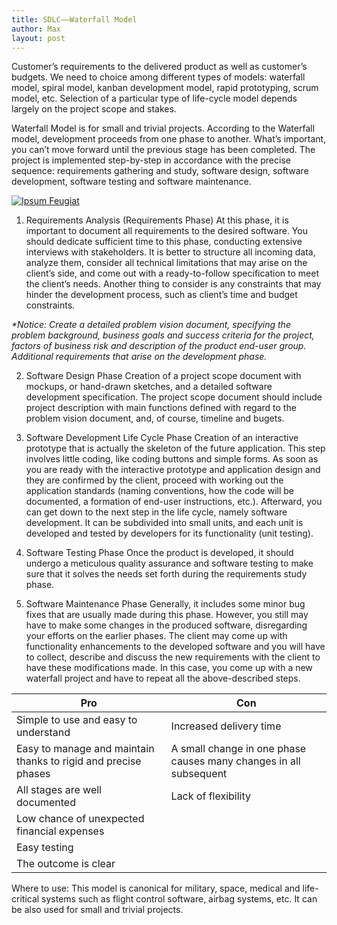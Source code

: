 ```yaml
---
title: SDLC——Waterfall Model
author: Max
layout: post
---
```

Customer’s requirements to the delivered product as well as customer’s budgets. We need to choice among different types of models: waterfall model, spiral model, kanban development model, rapid prototyping, scrum model, etc. Selection of a particular type of life-cycle model depends largely on the project scope and stakes.

Waterfall Model is for small and trivial projects. According to the Waterfall model, development proceeds from one phase to another. What’s important, you can’t move forward until the previous stage has been completed. The project is implemented step-by-step in accordance with the precise sequence: requirements gathering and study, software design, software development, software testing and software maintenance.
 
 <a href="#" class="image fit"><img src="{{ 'assets/images/Waterfall_model.svg' | relative_url }}" alt="Ipsum Feugiat" /></a>
 
1. Requirements Analysis (Requirements Phase) 
At this phase, it is important to document all requirements to the desired software. You should dedicate sufficient time to this phase, conducting extensive interviews with stakeholders. It is better to structure all incoming data, analyze them, consider all technical limitations that may arise on the client’s side, and come out with a ready-to-follow specification to meet the client’s needs. Another thing to consider is any constraints that may hinder the development process, such as client’s time and budget constraints.

<i> *Notice: Create a detailed problem vision document, specifying the problem background, business goals and success criteria for the project, factors of business risk and description of the product end-user group. Additional requirements that arise on the development phase.</i>


2. Software Design Phase 
Creation of a project scope document with mockups, or hand-drawn sketches, and a detailed software development specification. The project scope document should include project description with main functions defined with regard to the problem vision document, and, of course, timeline and bugets.


3. Software Development Life Cycle Phase 
Creation of an interactive prototype that is actually the skeleton of the future application. This step involves little coding, like coding buttons and simple forms. As soon as you are ready with the interactive prototype and application design and they are confirmed by the client, proceed with working out the application standards (naming conventions, how the code will be documented, a formation of end-user instructions, etc.). Afterward, you can get down to the next step in the life cycle, namely software development. It can be subdivided into small units, and each unit is developed and tested by developers for its functionality (unit testing).


4. Software Testing Phase 
Once the product is developed, it should undergo a meticulous quality assurance and software testing to make sure that it solves the needs set forth during the requirements study phase.


5. Software Maintenance Phase 
Generally, it includes some minor bug fixes that are usually made during this phase. However, you still may have to make some changes in the produced software, disregarding your efforts on the earlier phases. The client may come up with functionality enhancements to the developed software and you will have to collect, describe and discuss the new requirements with the client to have these modifications made. In this case, you come up with a new waterfall project and have to repeat all the above-described steps.

<div class="table-wrapper">
  <table>
    <thead>
      <tr>
        <th>Pro</th>
        <th>Con</th>
      </tr>
    </thead>
    <tbody>
      <tr>
        <td>Simple to use and easy to understand</td>
        <td>Increased delivery time</td>
      </tr>
      <tr>
        <td>Easy to manage and maintain thanks to rigid and precise phases</td>
        <td>A small change in one phase causes many changes in all subsequent</td>
      </tr>
      <tr>
        <td>All stages are well documented</td>
        <td>Lack of flexibility</td>
      </tr>
      <tr>
        <td>Low chance of unexpected financial expenses </td>
        <td></td>
      </tr>
      <tr>
        <td>Easy testing</td>
        <td></td>
      </tr>
      <tr>
        <td>The outcome is clear</td>
        <td></td>
      </tr>
    </tbody>
    <tfoot>
    </tfoot>
  </table>
</div>


Where to use: 
This model is canonical for military, space, medical and life-critical systems such as flight control software, airbag systems, etc. It can be also used for small and trivial projects.

